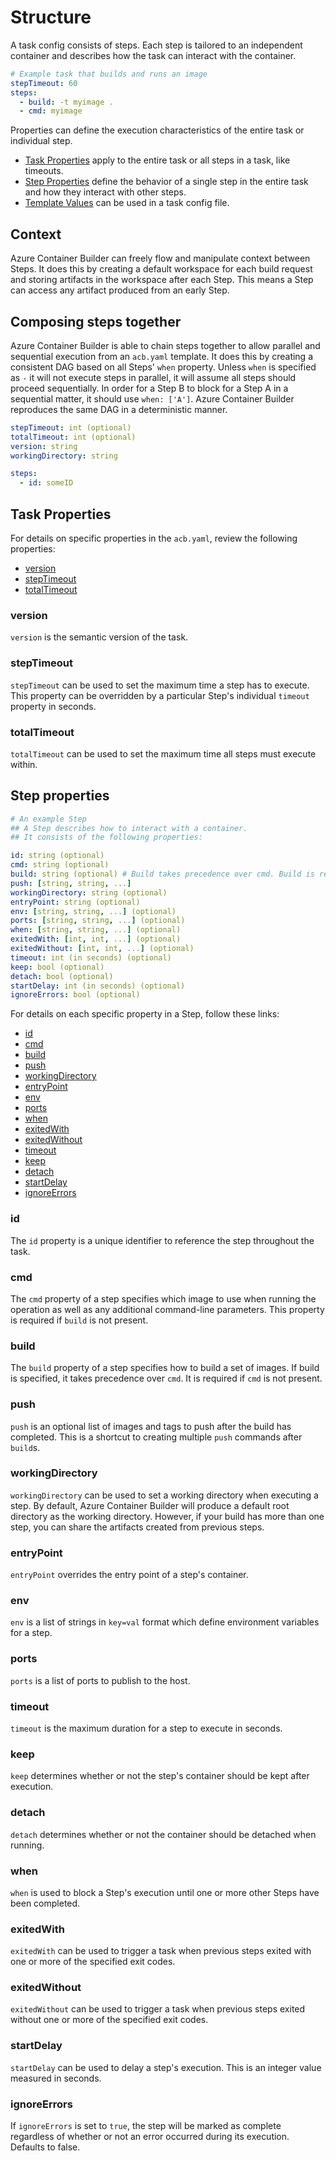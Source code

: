# Structure

A task config consists of steps. Each step is tailored to an independent container and describes how the task can interact with the container.

```yaml
# Example task that builds and runs an image
stepTimeout: 60
steps:
  - build: -t myimage .
  - cmd: myimage
```

Properties can define the execution characteristics of the entire task or individual step.

* [Task Properties](#task-properties) apply to the entire task or all steps in a task, like timeouts.  
* [Step Properties](#step-properties) define the behavior of a single step in the entire task and how they interact with other steps.
* [Template Values](templates.md) can be used in a task config file.

## Context

Azure Container Builder can freely flow and manipulate context between Steps. It does this by creating a default workspace for each build request and storing artifacts in the workspace after each Step. This means a Step can access any artifact produced from an early Step.

## Composing steps together

Azure Container Builder is able to chain steps together to allow parallel and sequential execution from an `acb.yaml` template. It does this by creating a consistent DAG based on all Steps' `when` property. Unless `when` is specified as `-` it will not execute steps in parallel, it will assume all steps should proceed sequentially. In order for a Step B to block for a Step A in a sequential matter, it should use `when: ['A']`. Azure Container Builder reproduces the same DAG in a deterministic manner.

```yaml
stepTimeout: int (optional)
totalTimeout: int (optional)
version: string
workingDirectory: string

steps:
  - id: someID
```

## Task Properties

For details on specific properties in the `acb.yaml`, review the following properties:

* [version](#version)
* [stepTimeout](#steptimeout)
* [totalTimeout](#totaltimeout)

### version

`version` is the semantic version of the task.

### stepTimeout

`stepTimeout` can be used to set the maximum time a step has to execute. This property can be overridden by a particular Step's individual `timeout` property in seconds.

### totalTimeout

`totalTimeout` can be used to set the maximum time all steps must execute within.

## Step properties

```yaml
# An example Step
## A Step describes how to interact with a container.
## It consists of the following properties:

id: string (optional)
cmd: string (optional)
build: string (optional) # Build takes precedence over cmd. Build is required if cmd is not present.
push: [string, string, ...]
workingDirectory: string (optional)
entryPoint: string (optional)
env: [string, string, ...] (optional)
ports: [string, string, ...] (optional)
when: [string, string, ...] (optional)
exitedWith: [int, int, ...] (optional)
exitedWithout: [int, int, ...] (optional)
timeout: int (in seconds) (optional)
keep: bool (optional)
detach: bool (optional)
startDelay: int (in seconds) (optional)
ignoreErrors: bool (optional)
```

For details on each specific property in a Step, follow these links:

* [id](#id)
* [cmd](#cmd)
* [build](#build)
* [push](#push)
* [workingDirectory](#workingdirectory)
* [entryPoint](#entrypoint)
* [env](#env)
* [ports](#ports)
* [when](#when)
* [exitedWith](#exitedwith)
* [exitedWithout](#exitedwithout)
* [timeout](#timeout)
* [keep](#keep)
* [detach](#deatch)
* [startDelay](#startdelay)
* [ignoreErrors](#ignoreerrors)

### id

The `id` property is a unique identifier to reference the step throughout the task.

### cmd

The `cmd` property of a step specifies which image to use when running the operation as well as any additional command-line parameters. This property is required if `build` is not present.

### build

The `build` property of a step specifies how to build a set of images. If build is specified, it takes precedence over `cmd`. It is required if `cmd` is not present.

### push

`push` is an optional list of images and tags to push after the build has completed. This is a shortcut to creating multiple `push` commands after `build`s.

### workingDirectory

`workingDirectory` can be used to set a working directory when executing a step. By default, Azure Container Builder will produce a default root directory as the working directory. However, if your build has more than one step, you can share the artifacts created from previous steps.

### entryPoint

`entryPoint` overrides the entry point of a step's container.

### env

`env` is a list of strings in `key=val` format which define environment variables for a step.

### ports

`ports` is a list of ports to publish to the host.

### timeout

`timeout` is the maximum duration for a step to execute in seconds.

### keep

`keep` determines whether or not the step's container should be kept after execution.

### detach

`detach` determines whether or not the container should be detached when running.

### when

`when` is used to block a Step's execution until one or more other Steps have been completed.

### exitedWith

`exitedWith` can be used to trigger a task when previous steps exited with one or more of the specified exit codes.

### exitedWithout

`exitedWithout` can be used to trigger a task when previous steps exited without one or more of the specified exit codes.

### startDelay

`startDelay` can be used to delay a step's execution. This is an integer value measured in seconds.

### ignoreErrors

If `ignoreErrors` is set to `true`, the step will be marked as complete regardless of whether or not an error occurred during its execution. Defaults to false.